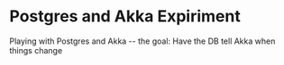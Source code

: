 # Postgres and Akka Expiriment

Playing with Postgres and Akka -- the goal: Have the DB tell Akka when things change
